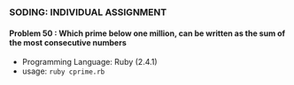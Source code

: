 ### SODING: INDIVIDUAL ASSIGNMENT
#### Problem 50 : Which prime below one million, can be written as the sum of the most consecutive numbers

- Programming Language: Ruby (2.4.1)
- usage:  `ruby cprime.rb`
